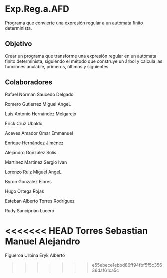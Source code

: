 Exp.Reg.a.AFD
=============

Programa que convierte una expresión regular a un autómata finito determinista.


Objetivo
--------

Crear un programa que transforme una expresión regular en un autómata finito determinista, 
siguiendo el método que construye un árbol y calcula las funciones anulable, primeros, últimos y siguientes.


Colaboradores
-------------
Rafael Norman Saucedo Delgado

Romero Gutierrez Miguel AngeL

Luis Antonio Hernández Melgarejo

Erick Cruz Ubaldo

Aceves Amador Omar Emmanuel

Enrique Hernández Jiménez

Alejandro Gonzalez Solis

Martinez Martinez Sergio Ivan

Lorenzo Ruiz Miguel AngeL

Byron Gonzalez Flores

Hugo Ortega Rojas

Esteban Alberto Torres Rodríguez 

Rudy Sanciprián Lucero

<<<<<<< HEAD
Torres Sebastian Manuel Alejandro
=======
Figueroa Urbina Eryk Alberto
>>>>>>> e55ebece1ebbd86ff94fbf5f5c35636daf61ca5c
